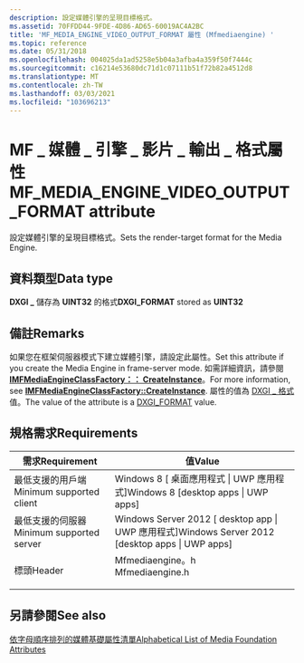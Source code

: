 ```yaml
---
description: 設定媒體引擎的呈現目標格式。
ms.assetid: 70FFDD44-9FDE-4D86-AD65-60019AC4A2BC
title: 'MF_MEDIA_ENGINE_VIDEO_OUTPUT_FORMAT 屬性 (Mfmediaengine) '
ms.topic: reference
ms.date: 05/31/2018
ms.openlocfilehash: 004025da1ad5258e5b04a3afba4a359f50f7444c
ms.sourcegitcommit: c16214e53680dc71d1c07111b51f72b82a4512d8
ms.translationtype: MT
ms.contentlocale: zh-TW
ms.lasthandoff: 03/03/2021
ms.locfileid: "103696213"
---
```

# <a name="mf_media_engine_video_output_format-attribute"></a><span data-ttu-id="afcee-103">MF \_ 媒體 \_ 引擎 \_ 影片 \_ 輸出 \_ 格式屬性</span><span class="sxs-lookup"><span data-stu-id="afcee-103">MF\_MEDIA\_ENGINE\_VIDEO\_OUTPUT\_FORMAT attribute</span></span>

<span data-ttu-id="afcee-104">設定媒體引擎的呈現目標格式。</span><span class="sxs-lookup"><span data-stu-id="afcee-104">Sets the render-target format for the Media Engine.</span></span>

## <a name="data-type"></a><span data-ttu-id="afcee-105">資料類型</span><span class="sxs-lookup"><span data-stu-id="afcee-105">Data type</span></span>

<span data-ttu-id="afcee-106">**DXGI \_** 儲存為 **UINT32** 的格式</span><span class="sxs-lookup"><span data-stu-id="afcee-106">**DXGI\_FORMAT** stored as **UINT32**</span></span>

## <a name="remarks"></a><span data-ttu-id="afcee-107">備註</span><span class="sxs-lookup"><span data-stu-id="afcee-107">Remarks</span></span>

<span data-ttu-id="afcee-108">如果您在框架伺服器模式下建立媒體引擎，請設定此屬性。</span><span class="sxs-lookup"><span data-stu-id="afcee-108">Set this attribute if you create the Media Engine in frame-server mode.</span></span> <span data-ttu-id="afcee-109">如需詳細資訊，請參閱 [**IMFMediaEngineClassFactory：： CreateInstance**](/windows/desktop/api/mfmediaengine/nf-mfmediaengine-imfmediaengineclassfactory-createinstance)。</span><span class="sxs-lookup"><span data-stu-id="afcee-109">For more information, see [**IMFMediaEngineClassFactory::CreateInstance**](/windows/desktop/api/mfmediaengine/nf-mfmediaengine-imfmediaengineclassfactory-createinstance).</span></span> <span data-ttu-id="afcee-110">屬性的值為 [DXGI \_ 格式](../direct3d9/d3dformat.md) 值。</span><span class="sxs-lookup"><span data-stu-id="afcee-110">The value of the attribute is a [DXGI\_FORMAT](../direct3d9/d3dformat.md) value.</span></span>

## <a name="requirements"></a><span data-ttu-id="afcee-111">規格需求</span><span class="sxs-lookup"><span data-stu-id="afcee-111">Requirements</span></span>



| <span data-ttu-id="afcee-112">需求</span><span class="sxs-lookup"><span data-stu-id="afcee-112">Requirement</span></span> | <span data-ttu-id="afcee-113">值</span><span class="sxs-lookup"><span data-stu-id="afcee-113">Value</span></span> |
|-------------------------------------|--------------------------------------------------------------------------------------------|
| <span data-ttu-id="afcee-114">最低支援的用戶端</span><span class="sxs-lookup"><span data-stu-id="afcee-114">Minimum supported client</span></span><br/> | <span data-ttu-id="afcee-115">Windows 8 \[ 桌面應用程式 \| UWP 應用程式\]</span><span class="sxs-lookup"><span data-stu-id="afcee-115">Windows 8 \[desktop apps \| UWP apps\]</span></span><br/>                                          |
| <span data-ttu-id="afcee-116">最低支援的伺服器</span><span class="sxs-lookup"><span data-stu-id="afcee-116">Minimum supported server</span></span><br/> | <span data-ttu-id="afcee-117">Windows Server 2012 \[ desktop app \| UWP 應用程式\]</span><span class="sxs-lookup"><span data-stu-id="afcee-117">Windows Server 2012 \[desktop apps \| UWP apps\]</span></span><br/>                                |
| <span data-ttu-id="afcee-118">標頭</span><span class="sxs-lookup"><span data-stu-id="afcee-118">Header</span></span><br/>                   | <dl> <span data-ttu-id="afcee-119"><dt>Mfmediaengine。h</dt></span><span class="sxs-lookup"><span data-stu-id="afcee-119"><dt>Mfmediaengine.h</dt></span></span> </dl> |



## <a name="see-also"></a><span data-ttu-id="afcee-120">另請參閱</span><span class="sxs-lookup"><span data-stu-id="afcee-120">See also</span></span>

<dl> <dt>

[<span data-ttu-id="afcee-121">依字母順序排列的媒體基礎屬性清單</span><span class="sxs-lookup"><span data-stu-id="afcee-121">Alphabetical List of Media Foundation Attributes</span></span>](alphabetical-list-of-media-foundation-attributes.md)
</dt> </dl>

 

 
